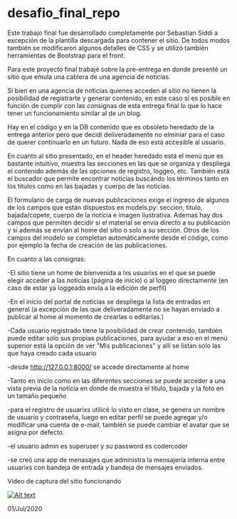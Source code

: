 # desafio_final_repo
Este trabajo final fue desarrollado completamente por Sebastian Siddi a excepción de la plantilla descargada para contener el sitio.
De todos modos también se modificaron algunos detalles de CSS y se utilizó también herramientas de Bootstrap para el front.

Para este proyecto final trabajé sobre la pre-entrega en donde presenté un sitio que emula una cablera de una agencia de noticias.

Si bien en una agencia de noticias quienes acceden al sitio no tienen la posibilidad de registrarte y generar contenido, en este caso sí es posible en función de cumplir con las consignas de esta entrega final lo que lo hace tener un funcionamiento similar al de un blog.

Hay en el código y en la DB contenido que es obsoleto heredado de la entrega anterior pero que decidí deliveradamente no elminiar para el caso de querer continuarlo en un futuro. Nada de eso está accesible al usuario.

En cuanto al sitio presentado, en el header heredado está el menú que es bastante intuitivo, muestra las secciones en las que se organiza y despliega el contenido además de las opciones de registro, loggeo, etc.
También está el buscador que permite encontrar noticias buscándo los términos tanto en los títulos como en las bajadas y cuerpo de las noticias.

El formulario de carga de nuevas publicaciones exige el ingreso de algunos de los campos que están dispuestos en models.py: seccion, titulo, bajada/copete, cuerpo de la noticia e imagen ilustrativa. Ademas hay dos campos que permiten decidir si el material se envía directo a su publicación y si además se envían al home del sitio o solo a su sección. Otros de los campos del modelo se completan automáticamente desde el código, como por ejemplo la fecha de creación de las publicaciones.

En cuanto a las consignas:

-El sitio tiene un home de bienvenida a lxs usuarixs en el que se puede elegir acceder a las noticias (página de inicio) o al loggeo directamente (en caso de estar ya loggeado envía a la edición de perfil)

-En el inicio del portal de noticias se despliega la lista de entradas en general (a excepción de las que deliveradamente no se hayan enviado a publicar al home al momento de crearlas o editarlas.)

-Cada usuario registrado tiene la posibilidad de crear contenido, también puede editar solo sus propias publicaciones, para ayudar a eso en el menú superior está la opción de ver "Mis publicaciones" y allí se listan solo las que haya creado cada usuario

-desde http://127.0.0.1:8000/ se accede directamente al home

-Tanto en inicio como en las diferentes secciones se puede acceder a una vista previa de la noticia en donde de muestra el título, bajada y la foto en un tamaño pequeño

-para el registro de usuarixs utilicé lo visto en clase, se genera un nombre de usuario y contraseña, luego en editar perfil se puede agregar y/o modificar una cuenta de e-mail, también se puede cambiar el avatar que se asigna por defecto.

-el usuario admin es superuser y su password es codercoder

-se creó una app de menasajes que administra la mensajería interna entre usuarixs con bandeja de entrada y bandeja de mensajes enviados.

Video de captura del sitio funcionando

[![Alt text](https://img.youtube.com/vi/1JpqgLZHccw/0.jpg)](https://www.youtube.com/watch?v=1JpqgLZHccw)


01/Jul/2020

